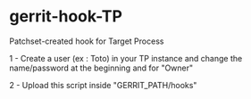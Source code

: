 # gerrit-hook-TP
Patchset-created hook for Target Process

1 - Create a user (ex : Toto) in your TP instance and change the name/password at the beginning and for "Owner"

2 - Upload this script inside "GERRIT_PATH/hooks"
